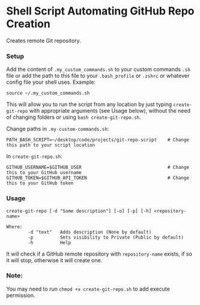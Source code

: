 # Shell Script Automating GitHub Repo Creation

Creates remote Git repository.

### Setup

Add the content of `.my_custom_commands.sh` to your custom commands `.sh` file or add the path to this file to your `.bash_profile` or `.zshrc` or whatever config file your shell uses. Example:

```
source ~/.my_custom_commands.sh
```

This will allow you to run the script from any location by just typing `create-git-repo` with appropriate arguments (see Usage below), without the need of changing folders or using `bash create-git-repo.sh`.

Change paths in `.my-custom-commands.sh`:

```
PATH_BASH_SCRIPT=~/desktop/code/projects/git-repo-script    # Change this path to your script location
```

In `create-git-repo.sh`:

```
GITHUB_USERNAME=$GITHUB_USER                                # Change this to your GitHub username
GITHUB_TOKEN=$GITHUB_API_TOKEN                              # Change this to your GitHub token
```

### Usage

```
create-git-repo [-d "Some description"] [-o] [-p] [-h] <repository-name>

Where:
        -d "text"   Adds description (None by default)
        -p          Sets visibility to Private (Public by default)
        -h          Help
```

It will check if a GitHub remote repository with `repository-name` exists, if so it will stop, otherwise it will create one.

### Note:

You may need to run `chmod +x create-git-repo.sh` to add execute permission.
